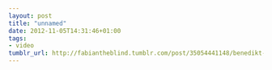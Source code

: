 ```yaml
---
layout: post
title: "unnamed"
date: 2012-11-05T14:31:46+01:00
tags:
- video
tumblr_url: http://fabiantheblind.tumblr.com/post/35054441148/benedikt-gross-saz-a-processing-bundle-for
---
```

